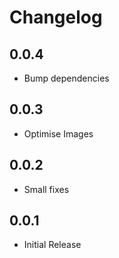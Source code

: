 # Changelog

## 0.0.4
- Bump dependencies
## 0.0.3
- Optimise Images
## 0.0.2
- Small fixes
## 0.0.1 
- Initial Release